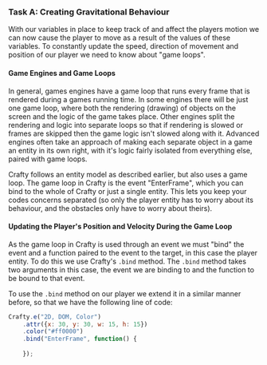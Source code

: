 ### Task A: Creating Gravitational Behaviour

With our variables in place to keep track of and affect the players motion we can now cause the player to move as a result of the values of these variables. To constantly update the speed, direction of movement and position of our player we need to know about "game loops". 

#### Game Engines and Game Loops

In general, games engines have a game loop that runs every frame that is rendered during a games running time. In some engines there will be just one game loop, where both the rendering (drawing) of objects on the screen and the logic of the game takes place. Other engines split the rendering and logic into separate loops so that if rendering is slowed or frames are skipped then the game logic isn't slowed along with it. Advanced engines often take an approach of making each separate object in a game an entity in its own right, with it's logic fairly isolated from everything else, paired with game loops.

Crafty follows an entity model as described earlier, but also uses a game loop. The game loop in Crafty is the event "EnterFrame", which you can bind to the whole of Crafty or just a single entity. This lets you keep your codes concerns separated (so only the player entity has to worry about its behaviour, and the obstacles only have to worry about theirs).  

#### Updating the Player's Position and Velocity During the Game Loop 

As the game loop in Crafty is used through an event we must "bind" the event and a function paired to the event to the target, in this case the player entity. To do this we use Crafty's `.bind` method. The `.bind` method takes two arguments in this case, the event we are binding to and the function to be bound to that event.

To use the `.bind` method on our player we extend it in a similar manner before, so that we have the following line of code:

```javascript
Crafty.e("2D, DOM, Color")
    .attr({x: 30, y: 30, w: 15, h: 15})
    .color("#ff0000")
    .bind("EnterFrame", function() {
    
    });
```
